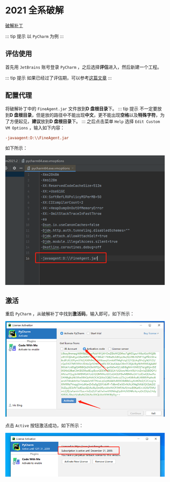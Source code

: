 # 2021 全系破解

[破解补丁](https://megrez-file.virtualbing.cn/IDE/JetBrains/2021%E5%85%A8%E7%B3%BB%E7%A0%B4%E8%A7%A3/JetBrains2021%E6%9C%80%E6%96%B0%E5%85%A8%E5%AE%B6%E6%A1%B6%E6%BF%80%E6%B4%BB.zip)

::: tip 提示
以 `PyCharm` 为例
:::

## 评估使用

首先用 `JetBrains` 账号登录 `PyCharm` ，之后选择**评估**进入，然后新建一个工程。

::: tip 提示
如果已经过了评估期，可以参考[这篇文章](https://www.exception.site/essay/idea-reset-eval)
:::

## 配置代理

将破解补丁中的 `FineAgent.jar` 文件放到**D 盘根目录**下。
::: tip 提示
不一定要放到**D 盘根目录**，但是放的路径中不能出现**中文**，更不能出现**空格**以及**特殊字符**，为了方便起见，**建议**放到**D 盘根目录**下。
:::
之后点击菜单 `Help` 选择 `Edit Custom VM Options` ，输入如下内容：

```ini
-javaagent:D:\\FineAgent.jar
```

如下所示：

![增加Agent配置](assets/images/增加Agent配置.png)

## 激活

重启 `PyCharm` ，从破解补丁中找到**激活码**，输入即可，如下所示：

![输入激活码](assets/images/输入激活码.png)

点击 `Active` 按钮激活成功，如下所示：

![激活效果](assets/images/激活效果.png)
